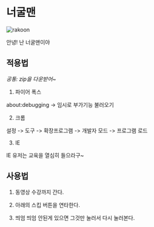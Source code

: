 # 너굴맨

![rakoon](https://iulovers.com/rakoon.jpg)

안녕! 난 너굴맨이야

## 적용법
*공통: zip을 다운받어~*

1. 파이어 폭스

  about:debugging -> 임시로 부가기능 불러오기

2. 크롬

  설정 -> 도구 -> 확장프로그램 -> 개발자 모드 -> 프로그램 로드

3. IE

  IE 유저는 교육을 열심히 들으라구~

## 사용법
1. 동영상 수강까지 간다.

2. 아래의 스킵 버튼을 연타한다.

3. 띄엄 띄엄 안된게 있으면 그것만 눌러서 다시 눌러본다.
